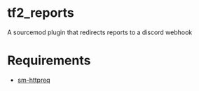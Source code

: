 # tf2_reports
A sourcemod plugin that redirects reports to a discord webhook

# Requirements
* [sm-httpreq](https://github.com/clugg/sm-httpreq)
